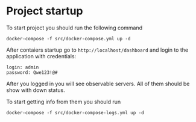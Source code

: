# Project startup

To start project you should run the following command
```
docker-compose -f src/docker-compose.yml up -d
```

After contaiers startup go to `http://localhost/dashboard` and login to the application with credentials:
```
login: admin
password: Qwe123!@#
```

After you logged in you will see observable servers. All of them should be show with down status.

To start getting info from them you should run 
```
docker-compose -f src/docker-compose-logs.yml up -d
```
